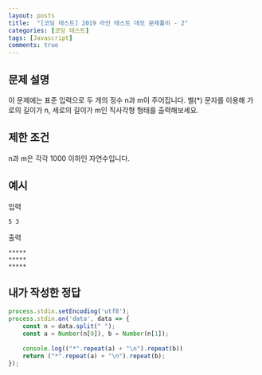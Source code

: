 ```yaml
---
layout: posts
title:  "[코딩 테스트] 2019 라인 테스트 데모 문제풀이 - 2"
categories: [코딩 테스트]
tags: [Javascript]
comments: true
---
```


## 문제 설명
이 문제에는 표준 입력으로 두 개의 정수 n과 m이 주어집니다.
별(*) 문자를 이용해 가로의 길이가 n, 세로의 길이가 m인 직사각형 형태를 출력해보세요.

## 제한 조건
n과 m은 각각 1000 이하인 자연수입니다.

## 예시
입력
```
5 3
```
출력
```
*****
*****
*****
```

## 내가 작성한 정답
```javascript
process.stdin.setEncoding('utf8');
process.stdin.on('data', data => {
    const n = data.split(" ");
    const a = Number(n[0]), b = Number(n[1]);
    
    console.log(("*".repeat(a) + "\n").repeat(b))
    return ("*".repeat(a) + "\n").repeat(b);
});
```
